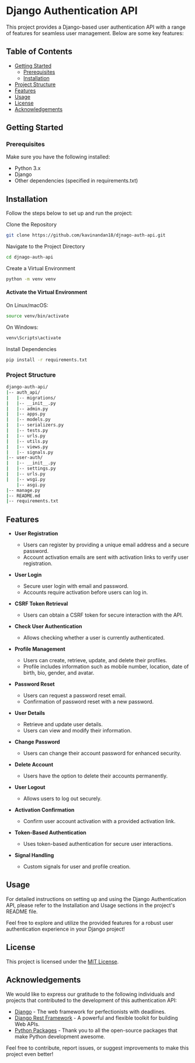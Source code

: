 
# Django Authentication API

This project provides a Django-based user authentication API with a range of features for seamless user management. Below are some key features:




## Table of Contents

- [Getting Started](#getting-started)
  - [Prerequisites](#prerequisites)
  - [Installation](#installation)
- [Project Structure](#project-structure)
- [Features](#features)
- [Usage](#usage)
- [License](#license)
- [Acknowledgements](#acknowledgements)

## Getting Started

### Prerequisites

Make sure you have the following installed:

- Python 3.x
- Django
- Other dependencies (specified in requirements.txt)

## Installation

Follow the steps below to set up and run the project:

Clone the Repository
```bash
git clone https://github.com/kavinandan18/djnago-auth-api.git
```
Navigate to the Project Directory
```bash 
cd djnago-auth-api
```
Create a Virtual Environment
```bash
python -m venv venv
```
#### Activate the Virtual Environment
On Linux/macOS:
```bash
source venv/bin/activate
```
On Windows:
```bash
venv\Scripts\activate
```
Install Dependencies
```bash
pip install -r requirements.txt
```

### Project Structure

```bash
django-auth-api/
|-- auth_api/
|   |-- migrations/
|   |-- __init__.py
|   |-- admin.py
|   |-- apps.py
|   |-- models.py
|   |-- serializers.py
|   |-- tests.py
|   |-- urls.py
|   |-- utils.py
|   |-- views.py
|   |-- signals.py
|-- user-auth/
|   |-- __init__.py
|   |-- settings.py
|   |-- urls.py
|   |-- wsgi.py
    |-- asgi.py
|-- manage.py
|-- README.md
|-- requirements.txt
```
## Features

- **User Registration**
  - Users can register by providing a unique email address and a secure password.
  - Account activation emails are sent with activation links to verify user registration.

- **User Login**
  - Secure user login with email and password.
  - Accounts require activation before users can log in.

- **CSRF Token Retrieval**
  - Users can obtain a CSRF token for secure interaction with the API.

- **Check User Authentication**
  - Allows checking whether a user is currently authenticated.

- **Profile Management**
  - Users can create, retrieve, update, and delete their profiles.
  - Profile includes information such as mobile number, location, date of birth, bio, gender, and avatar.

- **Password Reset**
  - Users can request a password reset email.
  - Confirmation of password reset with a new password.

- **User Details**
  - Retrieve and update user details.
  - Users can view and modify their information.

- **Change Password**
  - Users can change their account password for enhanced security.

- **Delete Account**
  - Users have the option to delete their accounts permanently.

- **User Logout**
  - Allows users to log out securely.

- **Activation Confirmation**
  - Confirm user account activation with a provided activation link.

- **Token-Based Authentication**
  - Uses token-based authentication for secure user interactions.

- **Signal Handling**
  - Custom signals for user and profile creation.



## Usage

For detailed instructions on setting up and using the Django Authentication API, please refer to the Installation and Usage sections in the project's README file.

Feel free to explore and utilize the provided features for a robust user authentication experience in your Django project!


## License

This project is licensed under the [MIT License](LICENSE).

## Acknowledgements

We would like to express our gratitude to the following individuals and projects that contributed to the development of this authentication API:

- [Django](https://www.djangoproject.com/) - The web framework for perfectionists with deadlines.
- [Django Rest Framework](https://www.django-rest-framework.org/) - A powerful and flexible toolkit for building Web APIs.
- [Python Packages](https://pypi.org/) - Thank you to all the open-source packages that make Python development awesome.

Feel free to contribute, report issues, or suggest improvements to make this project even better!